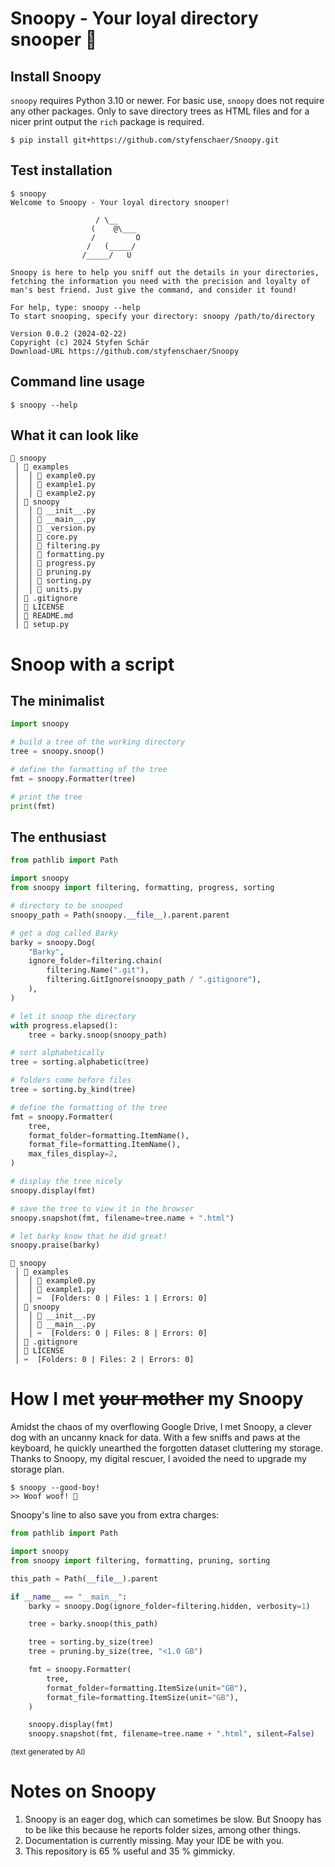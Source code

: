 # Snoopy - Your loyal directory snooper 🐶

## Install Snoopy
`snoopy` requires Python 3.10 or newer. For basic use, `snoopy` does not require any other packages. Only to save directory trees as HTML files and for a nicer print output the `rich` package is required.
```
$ pip install git+https://github.com/styfenschaer/Snoopy.git
```

## Test installation
```
$ snoopy
Welcome to Snoopy - Your loyal directory snooper!

                   / \__
                  (    @\___
                  /         O
                 /   (_____/
                /_____/   U

Snoopy is here to help you sniff out the details in your directories, fetching the information you need with the precision and loyalty of man's best friend. Just give the command, and consider it found!

For help, type: snoopy --help
To start snooping, specify your directory: snoopy /path/to/directory

Version 0.0.2 (2024-02-22)
Copyright (c) 2024 Styfen Schär
Download-URL https://github.com/styfenschaer/Snoopy
```

## Command line usage
```
$ snoopy --help
```

## What it can look like
```
📁 snoopy
 │ 📁 examples
 │  │ 📄 example0.py
 │  │ 📄 example1.py
 │  │ 📄 example2.py
 │ 📁 snoopy
 │  │ 📄 __init__.py
 │  │ 📄 __main__.py
 │  │ 📄 _version.py
 │  │ 📄 core.py
 │  │ 📄 filtering.py
 │  │ 📄 formatting.py
 │  │ 📄 progress.py
 │  │ 📄 pruning.py
 │  │ 📄 sorting.py
 │  │ 📄 units.py
 │ 📄 .gitignore
 │ 📄 LICENSE
 │ 📄 README.md
 │ 📄 setup.py
```

# Snoop with a script
## The minimalist
```python
import snoopy

# build a tree of the working directory
tree = snoopy.snoop()

# define the formatting of the tree
fmt = snoopy.Formatter(tree)

# print the tree
print(fmt)
```

## The enthusiast
```python
from pathlib import Path

import snoopy
from snoopy import filtering, formatting, progress, sorting

# directory to be snooped
snoopy_path = Path(snoopy.__file__).parent.parent

# get a dog called Barky
barky = snoopy.Dog(
    "Barky",
    ignore_folder=filtering.chain(
        filtering.Name(".git"),
        filtering.GitIgnore(snoopy_path / ".gitignore"),
    ),
)

# let it snoop the directory
with progress.elapsed():
    tree = barky.snoop(snoopy_path)

# sort alphabetically 
tree = sorting.alphabetic(tree)

# folders come before files
tree = sorting.by_kind(tree)

# define the formatting of the tree
fmt = snoopy.Formatter(
    tree,
    format_folder=formatting.ItemName(),
    format_file=formatting.ItemName(),
    max_files_display=2,
)

# display the tree nicely
snoopy.display(fmt)

# save the tree to view it in the browser
snoopy.snapshot(fmt, filename=tree.name + ".html")

# let barky know that he did great!
snoopy.praise(barky)
```

```
📁 snoopy
 │ 📁 examples
 │  │ 📄 example0.py
 │  │ 📄 example1.py
 │  │ ✂️  [Folders: 0 | Files: 1 | Errors: 0]
 │ 📁 snoopy
 │  │ 📄 __init__.py
 │  │ 📄 __main__.py
 │  │ ✂️  [Folders: 0 | Files: 8 | Errors: 0]
 │ 📄 .gitignore
 │ 📄 LICENSE
 │ ✂️  [Folders: 0 | Files: 2 | Errors: 0]
```

# How I met ~~your mother~~ my Snoopy
Amidst the chaos of my overflowing Google Drive, I met Snoopy, a clever dog with an uncanny knack for data. With a few sniffs and paws at the keyboard, he quickly unearthed the forgotten dataset cluttering my storage. Thanks to Snoopy, my digital rescuer, I avoided the need to upgrade my storage plan.
```
$ snoopy --good-boy!
>> Woof woof! 🐶
```

Snoopy's line to also save you from extra charges:
```python
from pathlib import Path

import snoopy
from snoopy import filtering, formatting, pruning, sorting

this_path = Path(__file__).parent

if __name__ == "__main__":
    barky = snoopy.Dog(ignore_folder=filtering.hidden, verbosity=1)

    tree = barky.snoop(this_path)

    tree = sorting.by_size(tree)
    tree = pruning.by_size(tree, "<1.0 GB")

    fmt = snoopy.Formatter(
        tree,
        format_folder=formatting.ItemSize(unit="GB"),
        format_file=formatting.ItemSize(unit="GB"),
    )

    snoopy.display(fmt)
    snoopy.snapshot(fmt, filename=tree.name + ".html", silent=False)
```
<sup>(text generated by AI)</sup>

# Notes on Snoopy
1) Snoopy is an eager dog, which can sometimes be slow. But Snoopy has to be like this because he reports folder sizes, among other things.
2) Documentation is currently missing. May your IDE be with you.
3) This repository is 65 % useful and 35 % gimmicky.
